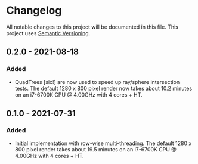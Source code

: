 # Changelog

All notable changes to this project will be documented in this file.
This project uses [Semantic Versioning](https://semver.org/spec/v2.0.0.html).

## 0.2.0 - 2021-08-18

### Added

- QuadTrees \[sic!\] are now used to speed up ray/sphere intersection tests.
  The default 1280 x 800 pixel render now takes about 10.2 minutes on
  an i7-6700K CPU @ 4.00GHz with 4 cores + HT.

## 0.1.0 - 2021-07-31

### Added

- Initial implementation with row-wise multi-threading. 
  The default 1280 x 800 pixel render takes about 19.5 minutes on
  an i7-6700K CPU @ 4.00GHz with 4 cores + HT.
